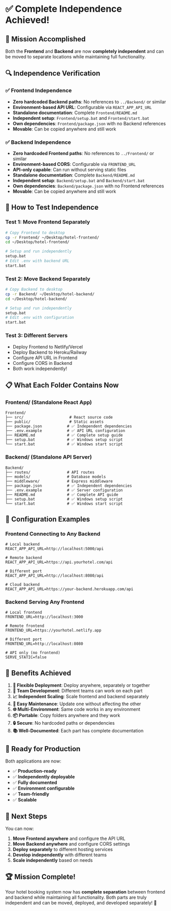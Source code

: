 # ✅ Complete Independence Achieved!

## 🎯 Mission Accomplished

Both the **Frontend** and **Backend** are now **completely independent** and can be moved to separate locations while maintaining full functionality.

## 🔍 Independence Verification

### ✅ Frontend Independence
- **Zero hardcoded Backend paths**: No references to `../Backend/` or similar
- **Environment-based API URL**: Configurable via `REACT_APP_API_URL`
- **Standalone documentation**: Complete `Frontend/README.md`
- **Independent setup**: `Frontend/setup.bat` and `Frontend/start.bat`
- **Own dependencies**: `Frontend/package.json` with no Backend references
- **Movable**: Can be copied anywhere and still work

### ✅ Backend Independence  
- **Zero hardcoded Frontend paths**: No references to `../Frontend/` or similar
- **Environment-based CORS**: Configurable via `FRONTEND_URL`
- **API-only capable**: Can run without serving static files
- **Standalone documentation**: Complete `Backend/README.md`
- **Independent setup**: `Backend/setup.bat` and `Backend/start.bat`
- **Own dependencies**: `Backend/package.json` with no Frontend references
- **Movable**: Can be copied anywhere and still work

## 🚀 How to Test Independence

### Test 1: Move Frontend Separately
```bash
# Copy Frontend to desktop
cp -r Frontend/ ~/Desktop/hotel-frontend/
cd ~/Desktop/hotel-frontend/

# Setup and run independently
setup.bat
# Edit .env with backend URL
start.bat
```

### Test 2: Move Backend Separately
```bash
# Copy Backend to desktop
cp -r Backend/ ~/Desktop/hotel-backend/
cd ~/Desktop/hotel-backend/

# Setup and run independently
setup.bat
# Edit .env with configuration
start.bat
```

### Test 3: Different Servers
- Deploy Frontend to Netlify/Vercel
- Deploy Backend to Heroku/Railway
- Configure API URL in Frontend
- Configure CORS in Backend
- Both work independently!

## 📋 What Each Folder Contains Now

### Frontend/ (Standalone React App)
```
Frontend/
├── src/                    # React source code
├── public/                 # Static assets
├── package.json           # ✅ Independent dependencies
├── .env.example           # ✅ API URL configuration
├── README.md              # ✅ Complete setup guide
├── setup.bat              # ✅ Windows setup script
└── start.bat              # ✅ Windows start script
```

### Backend/ (Standalone API Server)
```
Backend/
├── routes/                # API routes
├── models/                # Database models
├── middleware/            # Express middleware
├── package.json           # ✅ Independent dependencies
├── .env.example           # ✅ Server configuration
├── README.md              # ✅ Complete API guide
├── setup.bat              # ✅ Windows setup script
└── start.bat              # ✅ Windows start script
```

## 🔧 Configuration Examples

### Frontend Connecting to Any Backend
```env
# Local backend
REACT_APP_API_URL=http://localhost:5000/api

# Remote backend
REACT_APP_API_URL=https://api.yourhotel.com/api

# Different port
REACT_APP_API_URL=http://localhost:8080/api

# Cloud backend
REACT_APP_API_URL=https://your-backend.herokuapp.com/api
```

### Backend Serving Any Frontend
```env
# Local frontend
FRONTEND_URL=http://localhost:3000

# Remote frontend
FRONTEND_URL=https://yourhotel.netlify.app

# Different port
FRONTEND_URL=http://localhost:8080

# API only (no frontend)
SERVE_STATIC=false
```

## 🎉 Benefits Achieved

1. **🔄 Flexible Deployment**: Deploy anywhere, separately or together
2. **👥 Team Development**: Different teams can work on each part
3. **📈 Independent Scaling**: Scale frontend and backend separately
4. **🔧 Easy Maintenance**: Update one without affecting the other
5. **🌐 Multi-Environment**: Same code works in any environment
6. **📦 Portable**: Copy folders anywhere and they work
7. **🔒 Secure**: No hardcoded paths or dependencies
8. **📚 Well-Documented**: Each part has complete documentation

## 🚀 Ready for Production

Both applications are now:
- ✅ **Production-ready**
- ✅ **Independently deployable**
- ✅ **Fully documented**
- ✅ **Environment configurable**
- ✅ **Team-friendly**
- ✅ **Scalable**

## 🎯 Next Steps

You can now:
1. **Move Frontend anywhere** and configure the API URL
2. **Move Backend anywhere** and configure CORS settings
3. **Deploy separately** to different hosting services
4. **Develop independently** with different teams
5. **Scale independently** based on needs

## 🏆 Mission Complete!

Your hotel booking system now has **complete separation** between frontend and backend while maintaining all functionality. Both parts are truly independent and can be moved, deployed, and developed separately! 🎉
